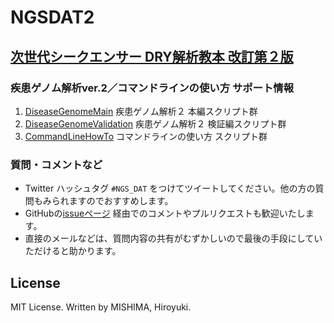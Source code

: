 # NGSDAT2
## [次世代シークエンサー DRY解析教本 改訂第２版](https://gakken-mesh.jp/book/detail/9784780909838.html)
### 疾患ゲノム解析ver.2／コマンドラインの使い方 サポート情報

1. [DiseaseGenomeMain](https://github.com/misshie/ngsdat2/tree/master/DiseaseGenomeMain)  疾患ゲノム解析２ 本編スクリプト群
2. [DiseaseGenomeValidation](https://github.com/misshie/ngsdat2/tree/master/DiseaseGenomeValidation) 疾患ゲノム解析２ 検証編スクリプト群
3. [CommandLineHowTo](https://github.com/misshie/ngsdat2/tree/master/CommandLineHowTo) コマンドラインの使い方 スクリプト群

### 質問・コメントなど
- Twitter ハッシュタグ `#NGS_DAT` をつけてツイートしてください。他の方の質問もみられますのでおすすめします。
- GitHubの[issueページ](https://github.com/misshie/ngsdat2/issues) 経由でのコメントやプルリクエストも歓迎いたします。
- 直接のメールなどは、質問内容の共有がむずかしいので最後の手段にしていただけると助かります。

## License
MIT License. Written by MISHIMA, Hiroyuki.
